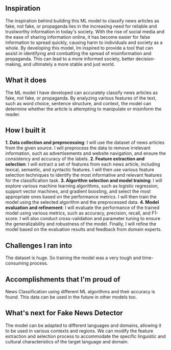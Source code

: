 ## Inspiration
The inspiration behind building this ML model to classify news articles as fake, not fake, or propaganda lies in the increasing need for reliable and trustworthy information in today's society. With the rise of social media and the ease of sharing information online, it has become easier for false information to spread quickly, causing harm to individuals and society as a whole.
By developing this model, Im inspired to provide a tool that can assist in identifying and combatting the spread of misinformation and propaganda. This can lead to a more informed society, better decision-making, and ultimately a more stable and just world.


## What it does
The ML model I have developed can accurately classify news articles as fake, not fake, or propaganda. By analyzing various features of the text, such as word choice, sentence structure, and context, the model can determine whether the article is attempting to manipulate or misinform the reader.


## How I built it
**1. Data collection and preprocessing**: I will use the dataset of news articles from the given source. I will preprocess the data to remove irrelevant information, such as advertisements and website navigation, and ensure the consistency and accuracy of the labels.
**2. Feature extraction and selection**: I will extract a set of features from each news article, including lexical, semantic, and syntactic features. I will then use various feature selection techniques to identify the most informative and relevant features for the classification task.
**3. Algorithm selection and model training**: I will explore various machine learning algorithms, such as logistic regression, support vector machines, and gradient boosting, and select the most appropriate ones based on the performance metrics. I will then train the model using the selected algorithm and the preprocessed data.
**4. Model evaluation and refinement**: I will evaluate the performance of the trained model using various metrics, such as accuracy, precision, recall, and F1-score. I will also conduct cross-validation and parameter tuning to ensure the generalizability and robustness of the model. Finally, I will refine the model based on the evaluation results and feedback from domain experts.

## Challenges I ran into
The dataset is huge. So training the model was a very tough and time-consuming process.

## Accomplishments that I'm proud of
News Classification using different ML algorithms and their accuracy is found. This data can be used in the future in other models too.

## What's next for Fake News Detector
The model can be adapted to different languages and domains, allowing it to be used in various contexts and regions. We can modify the feature extraction and selection process to accommodate the specific linguistic and cultural characteristics of the target language and domain.
